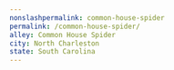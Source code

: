 ```yaml
---
﻿nonslashpermalink: common-house-spider
permalink: /common-house-spider/
alley: Common House Spider
city: North Charleston
state: South Carolina
---
```

